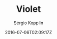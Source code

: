 ---
title: "Violet"
github: https://github.com/sergiokopplin/violet
demo: http://sergiokopplin.github.io/violet/
author: Sérgio Kopplin

ssg:
  - Jekyll
cms:
  - No Cms
date: 2016-07-06T02:09:17Z
github_branch: gh-pages
description: ":crystal_ball: Violet Jekyll Template"
---